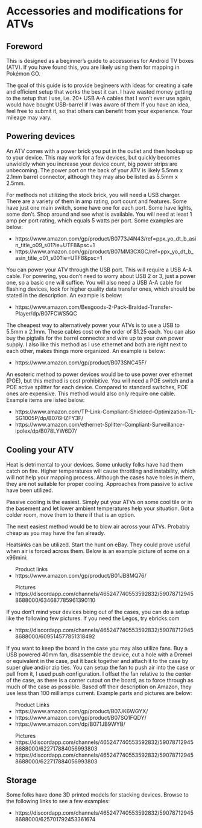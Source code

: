 <html>
  <body>
    <h1>Accessories and modifications for ATVs</h1>

<h2>Foreword</h2>
<p>This is designed as a beginner’s guide to accessories for Android TV boxes (ATV).  If you have found this, you are likely using them for mapping in Pokémon GO.</p>

<p>The goal of this guide is to provide begineers with ideas for creating a safe and efficient setup that works the best it can.  I have wasted money getting to the setup that I use, i.e. 20+ USB A-A cables that I won’t ever use again, would have bought USB-barrel if I was aware of them  If you have an idea, feel free to submit it, so that others can benefit from your experience.  Your mileage may vary.</p>

<h2>Powering devices</h2>
<p>An ATV comes with a power brick you put in the outlet and then hookup up to your device.  This may work for a few devices, but quickly becomes unwieldly when you increase your device count, big power strips are unbecoming.  The power port on the back of your ATV is likely 5.5mm x 2.1mm barrel connector, although they may also be listed as 5.5mm x 2.5mm.</p>
<p>For methods not utilizing the stock brick, you will need a USB charger.  There are a variety of them in amp rating, port count and features.  Some have just one main switch, some have one for each port.  Some have lights, some don’t.  Shop around and see what is available.  You will need at least 1 amp per port rating, which equals 5 watts per port.  Some examples are below:</p>
<ul>
  <li>https://www.amazon.com/gp/product/B0773J4N43/ref=ppx_yo_dt_b_asin_title_o09_s01?ie=UTF8&psc=1</li>
  <li>https://www.amazon.com/gp/product/B07MM3CXGC/ref=ppx_yo_dt_b_asin_title_o01_s00?ie=UTF8&psc=1</li>
</ul>

<p>You can power your ATV through the USB port.  This will require a USB A-A cable.  For powering, you don’t need to worry about USB 2 or 3, just a power one, so a basic one will suffice.  You will also need a USB A-A cable for flashing devices, look for higher quality data transfer ones, which should be stated in the description.  An example is below:</p>
<ul>
  <li>https://www.amazon.com/Besgoods-2-Pack-Braided-Transfer-Player/dp/B07FCWS5QC</li>
</ul>

<p>The cheapest way to alternatively power your ATVs is to use a USB to 5.5mm x 2.1mm.  These cables cost on the order of $1.25 each.  You can also buy the pigtails for the barrel connector and wire up to your own power supply.  I also like this method as I use ethernet and both are right next to each other, makes things more organized.  An example is below:</p>
<ul>
  <li>https://www.amazon.com/gp/product/B073SNC45F/</li>
</ul>

<p>An esoteric method to power devices would be to use power over ethernet (POE), but this method is cost prohibitive.  You will need a POE switch and a POE active splitter for each device.  Compared to standard switches, POE ones are expensive.  This method would also only require one cable.  Example items are listed below:</p>
<ul>
  <li>https://www.amazon.com/TP-Link-Compliant-Shielded-Optimization-TL-SG1005P/dp/B076HZFY3F/</li>
  <li>https://www.amazon.com/ethernet-Splitter-Compliant-Surveillance-ipolex/dp/B078LYW6D7/</li>
</ul>

<h2>Cooling your ATV</h2>
<p>Heat is detrimental to your devices.  Some unlucky folks have had them catch on fire.  Higher temperatures will cause throttling and instability, which will not help your mapping process.  Although the cases have holes in them, they are not suitable for proper cooling.  Approaches from passive to active have been utilized.</p>

<p>Passive cooling is the easiest.  Simply put your ATVs on some cool tile or in the basement and let lower ambient temperatures help your situation.  Got a colder room, move them to there if that is an option.</p>

<p>The next easiest method would be to blow air across your ATVs.  Probably cheap as you may have the fan already.</p>

<p>Heatsinks can be utilized.  Start the hunt on eBay.  They could prove useful when air is forced across them.  Below is an example picture of some on a x96mini:</p>
<ul>Product links
  <li>https://www.amazon.com/gp/product/B01JB8MQ76/</li>
</ul>
<ul>Pictures
  <li>https://discordapp.com/channels/465247740553592832/590787129458688000/634687785961390110</li>
</ul>

<p>If you don’t mind your devices being out of the cases, you can do a setup like the following few pictures.  If you need the Legos, try ebricks.com</p>

<ul>
  <li>https://discordapp.com/channels/465247740553592832/590787129458688000/609514577851318492</li>
</ul>

<p>If you want to keep the board in the case you may also utilize fans.  Buy a USB powered 40mm fan, disassemble the device, cut a hole with a Dremel or equivalent in the case, put it back together and attach it to the case by super glue and/or zip ties.  You can setup the fan to push air into the case or pull from it, I used push configuration.  I offset the fan relative to the center of the case, as there is a corner cutout on the board, as to force through as much of the case as possible.  Based off their description on Amazon, they use less than 100 milliamps current.  Example parts and pictures are below:</p>
<ul>Product Links
  <li>https://www.amazon.com/gp/product/B07JK6WGYX/</li>
  <li>https://www.amazon.com/gp/product/B07SQ1FQDY/</li>
  <li>https://www.amazon.com/dp/B071JB9WYB/</li>
</ul>
<ul>Pictures
  <li>https://discordapp.com/channels/465247740553592832/590787129458688000/622717884056993803</li>
  <li>https://discordapp.com/channels/465247740553592832/590787129458688000/622717884056993803</li>
</ul>

<h2>Storage</h2>
<p>Some folks have done 3D printed models for stacking devices.  Browse to the following links to see a few examples:</p>
<ul>
  <li>https://discordapp.com/channels/465247740553592832/590787129458688000/625701792453361674</li>
</ul>

</body>
</html>
